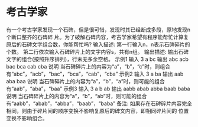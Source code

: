 # 考古学家

有一个考古学家发现一个石碑，但是很可惜，发现时其已经断成多段，原地发现n个断口整齐的石碑碎 片。为了破解石碑内容，考古学家希望有程序能帮忙计算复原后的石碑文字组合数，你能帮忙吗? 输入描述:
第一行输入n，n表示石碑碎片的个数。
第二行依次输入石碑碎片上的文字内容s，共有n组。 输出描述: 输出石碑文字的组合(按照升序排列)，行末无多余空格。 示例1
输入
3
a bc
输出
abc
acb
bac
bca
cab
cba
说明 当石碑碎片上的内容为“a”，“b”，“c”时，则组合有“abc”，“acb”，“bac”，“bca”，“cab”，“cba” 示例2
输入
3
a ba
输出
aab
aba
baa
说明
当石碑碎片上的内容为“a”，“b”，“a”时，则可能的组合有“aab”，“aba”，“baa”
示例3
输入
3
a b ab
输出
aabb
abab
abba
baab
baba
说明 当石碑碎片上的内容为“a”，“b”，“ab”时，则可能的组合有“aabb”，“abab”，“abba”，“baab”，“baba” 备注: 如果存在石碑碎片内容完全相同，则由于碎片间的顺序变换不影响复原后的碑文内容，即相同碎片间的 位置变换不影响组合。
